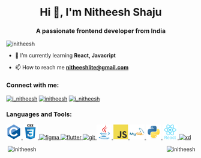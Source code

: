 <h1 align="center">Hi 👋, I'm Nitheesh Shaju</h1>
<h3 align="center">A passionate frontend developer from India</h3>

<p align="left"> <img src="https://komarev.com/ghpvc/?username=initheesh&label=Profile%20views&color=0e75b6&style=flat" alt="initheesh" /> </p>

- 🌱 I’m currently learning **React, Javacript**

- 📫 How to reach me **nitheeshlite@gmail.com**

<h3 align="left">Connect with me:</h3>
<p align="left">
<a href="https://twitter.com/i_nitheesh" target="blank"><img align="center" src="https://raw.githubusercontent.com/rahuldkjain/github-profile-readme-generator/master/src/images/icons/Social/twitter.svg" alt="i_nitheesh" height="30" width="40" /></a>
<a href="https://linkedin.com/in/initheesh" target="blank"><img align="center" src="https://raw.githubusercontent.com/rahuldkjain/github-profile-readme-generator/master/src/images/icons/Social/linked-in-alt.svg" alt="initheesh" height="30" width="40" /></a>
<a href="https://instagram.com/i_nitheesh" target="blank"><img align="center" src="https://raw.githubusercontent.com/rahuldkjain/github-profile-readme-generator/master/src/images/icons/Social/instagram.svg" alt="i_nitheesh" height="30" width="40" /></a>
</p>

<h3 align="left">Languages and Tools:</h3>
<p align="left"> <a href="https://www.cprogramming.com/" target="_blank" rel="noreferrer"> <img src="https://raw.githubusercontent.com/devicons/devicon/master/icons/c/c-original.svg" alt="c" width="40" height="40"/> </a> <a href="https://www.w3schools.com/css/" target="_blank" rel="noreferrer"> <img src="https://raw.githubusercontent.com/devicons/devicon/master/icons/css3/css3-original-wordmark.svg" alt="css3" width="40" height="40"/> </a> <a href="https://www.figma.com/" target="_blank" rel="noreferrer"> <img src="https://www.vectorlogo.zone/logos/figma/figma-icon.svg" alt="figma" width="40" height="40"/> </a> <a href="https://flutter.dev" target="_blank" rel="noreferrer"> <img src="https://www.vectorlogo.zone/logos/flutterio/flutterio-icon.svg" alt="flutter" width="40" height="40"/> </a> <a href="https://git-scm.com/" target="_blank" rel="noreferrer"> <img src="https://www.vectorlogo.zone/logos/git-scm/git-scm-icon.svg" alt="git" width="40" height="40"/> </a> <a href="https://www.java.com" target="_blank" rel="noreferrer"> <img src="https://raw.githubusercontent.com/devicons/devicon/master/icons/java/java-original.svg" alt="java" width="40" height="40"/> </a> <a href="https://developer.mozilla.org/en-US/docs/Web/JavaScript" target="_blank" rel="noreferrer"> <img src="https://raw.githubusercontent.com/devicons/devicon/master/icons/javascript/javascript-original.svg" alt="javascript" width="40" height="40"/> </a> <a href="https://www.mysql.com/" target="_blank" rel="noreferrer"> <img src="https://raw.githubusercontent.com/devicons/devicon/master/icons/mysql/mysql-original-wordmark.svg" alt="mysql" width="40" height="40"/> </a> <a href="https://www.python.org" target="_blank" rel="noreferrer"> <img src="https://raw.githubusercontent.com/devicons/devicon/master/icons/python/python-original.svg" alt="python" width="40" height="40"/> </a> <a href="https://reactjs.org/" target="_blank" rel="noreferrer"> <img src="https://raw.githubusercontent.com/devicons/devicon/master/icons/react/react-original-wordmark.svg" alt="react" width="40" height="40"/> </a> <a href="https://www.adobe.com/products/xd.html" target="_blank" rel="noreferrer"> <img src="https://cdn.worldvectorlogo.com/logos/adobe-xd.svg" alt="xd" width="40" height="40"/> </a> </p>

<div class="image-container">
    <img align="center" src="https://github-readme-stats.vercel.app/api/top-langs?username=initheesh&show_icons=true&locale=en&layout=compact" alt="initheesh" />
</div>
<style>
    .image-container {
        float: right; /* Align the container to the right */
        clear: both; /* Clear any floating elements above */
        margin-left: 20px; /* Add some spacing from the content on the left */
    }
</style>



<p>&nbsp;<img align="center" src="https://github-readme-stats.vercel.app/api?username=initheesh&show_icons=true&locale=en" alt="initheesh" /></p>
